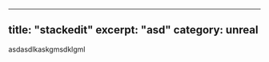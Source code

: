 
---
title: "stackedit"
excerpt: "asd"
category: unreal
---
asdasdlkaskgmsdklgml

<!--stackedit_data:
eyJoaXN0b3J5IjpbLTI1NDE5MTQyMF19
-->